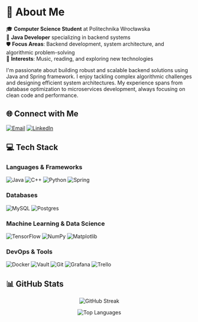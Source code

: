 # 💫 About Me

🎓 **Computer Science Student** at Politechnika Wrocławska  
💼 **Java Developer** specializing in backend systems  
🛡️ **Focus Areas**: Backend development, system architecture, and algorithmic problem-solving  
💪 **Interests**: Music, reading, and exploring new technologies  

I'm passionate about building robust and scalable backend solutions using Java and Spring framework. I enjoy tackling complex algorithmic challenges and designing efficient system architectures. My experience spans from database optimization to microservices development, always focusing on clean code and performance.

## 🌐 Connect with Me

[![Email](https://img.shields.io/badge/Email-D14836?style=for-the-badge&logo=gmail&logoColor=white)](mailto:tomkowiakstas@gmail.com)
[![LinkedIn](https://img.shields.io/badge/LinkedIn-%230077B5.svg?style=for-the-badge&logo=linkedin&logoColor=white)](www.linkedin.com/in/staś-tomkowiak-53832230b)


## 💻 Tech Stack

### Languages & Frameworks
![Java](https://img.shields.io/badge/java-%23ED8B00.svg?style=for-the-badge&logo=openjdk&logoColor=white)
![C++](https://img.shields.io/badge/c++-%2300599C.svg?style=for-the-badge&logo=c%2B%2B&logoColor=white)
![Python](https://img.shields.io/badge/python-3670A0?style=for-the-badge&logo=python&logoColor=ffdd54)
![Spring](https://img.shields.io/badge/spring-%236DB33F.svg?style=for-the-badge&logo=spring&logoColor=white)

### Databases
![MySQL](https://img.shields.io/badge/mysql-4479A1.svg?style=for-the-badge&logo=mysql&logoColor=white)
![Postgres](https://img.shields.io/badge/postgres-%23316192.svg?style=for-the-badge&logo=postgresql&logoColor=white)

### Machine Learning & Data Science
![TensorFlow](https://img.shields.io/badge/TensorFlow-%23FF6F00.svg?style=for-the-badge&logo=TensorFlow&logoColor=white)
![NumPy](https://img.shields.io/badge/numpy-%23013243.svg?style=for-the-badge&logo=numpy&logoColor=white)
![Matplotlib](https://img.shields.io/badge/Matplotlib-%23ffffff.svg?style=for-the-badge&logo=Matplotlib&logoColor=black)

### DevOps & Tools
![Docker](https://img.shields.io/badge/docker-%230db7ed.svg?style=for-the-badge&logo=docker&logoColor=white)
![Vault](https://img.shields.io/badge/vault-%23000000.svg?style=for-the-badge&logo=vault&logoColor=white)
![Git](https://img.shields.io/badge/git-%23F05033.svg?style=for-the-badge&logo=git&logoColor=white)
![Grafana](https://img.shields.io/badge/grafana-%23F46800.svg?style=for-the-badge&logo=grafana&logoColor=white)
![Trello](https://img.shields.io/badge/Trello-%23026AA7.svg?style=for-the-badge&logo=Trello&logoColor=white)

## 📊 GitHub Stats

<div align="center">
  
![GitHub Streak](https://nirzak-streak-stats.vercel.app/?user=StasiuTomkowiak&theme=dark&hide_border=false)

![Top Languages](https://github-readme-stats.vercel.app/api/top-langs/?username=StasiuTomkowiak&theme=dark&hide_border=false&include_all_commits=true&count_private=true&layout=compact)

</div>
